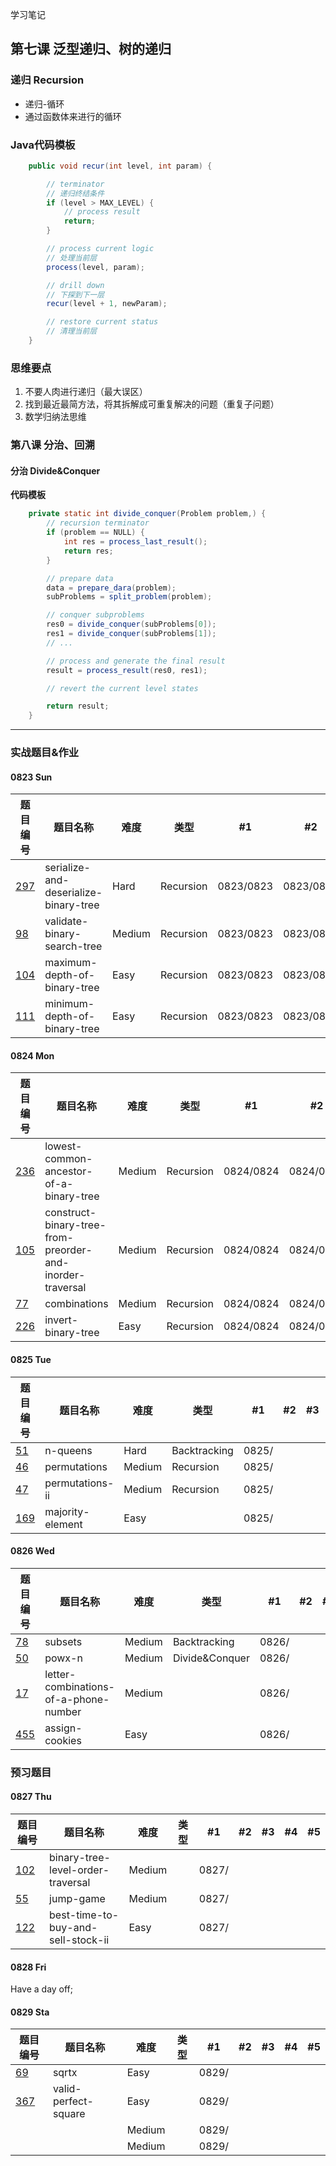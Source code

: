 学习笔记

## 第七课 泛型递归、树的递归

### 递归 Recursion
- 递归-循环
- 通过函数体来进行的循环

### Java代码模板
```java
    public void recur(int level, int param) {

        // terminator
        // 递归终结条件
        if (level > MAX_LEVEL) {
            // process result
            return;
        }

        // process current logic
        // 处理当前层
        process(level, param);

        // drill down
        // 下探到下一层
        recur(level + 1, newParam);

        // restore current status
        // 清理当前层
    }
```

### 思维要点
1. 不要人肉进行递归（最大误区）
2. 找到最近最简方法，将其拆解成可重复解决的问题（重复子问题）
3. 数学归纳法思维


### 第八课 分治、回溯


#### 分治 Divide&Conquer
**代码模板**
```java
    private static int divide_conquer(Problem problem,) {
        // recursion terminator
        if (problem == NULL) {
            int res = process_last_result();
            return res;
        }

        // prepare data
        data = prepare_dara(problem);
        subProblems = split_problem(problem);

        // conquer subproblems
        res0 = divide_conquer(subProblems[0]);
        res1 = divide_conquer(subProblems[1]);
        // ...

        // process and generate the final result
        result = process_result(res0, res1);

        // revert the current level states

        return result;
    }
```

---

### 实战题目&作业

#### 0823 Sun
|题目编号| 题目名称   | 难度  | 类型 | #1  | #2 | #3 | #4 | #5  |
|------ | ----      | ---- | ----|----                |----  |----  |----| ---- |
|[297](https://leetcode.com/problems/serialize-and-deserialize-binary-tree/)|serialize-and-deserialize-binary-tree|Hard|Recursion  |0823/0823|0823/0823|0824/ |0831/ | |
|[98](https://leetcode.com/problems/validate-binary-search-tree/)           |validate-binary-search-tree          |Medium|Recursion|0823/0823|0823/0823|0824/ |0831/ | |
|[104](https://leetcode.com/problems/maximum-depth-of-binary-tree/)         |maximum-depth-of-binary-tree         |Easy|Recursion  |0823/0823|0823/0823|0824/ |0831/ | |
|[111](https://leetcode.com/problems/minimum-depth-of-binary-tree/)         |minimum-depth-of-binary-tree         |Easy|Recursion  |0823/0823|0823/0823|0824/ |0831/ | |


#### 0824 Mon
|题目编号| 题目名称   | 难度  | 类型 | #1  | #2 | #3 | #4 | #5  |
|------ | ----      | ---- | ----|----                |----  |----  |----| ---- |
|[236](https://leetcode.com/problems/lowest-common-ancestor-of-a-binary-tree/)|lowest-common-ancestor-of-a-binary-tree|Medium|Recursion|0824/0824|0824/0824|0825/ |0901/ | |
|[105](https://leetcode.com/problems/construct-binary-tree-from-preorder-and-inorder-traversal/)|construct-binary-tree-from-preorder-and-inorder-traversal                   |Medium|Recursion  |0824/0824|0824/0824|0825/ |0901/ | |
|[77](https://leetcode.com/problems/combinations/)       |combinations      |Medium|Recursion  |0824/0824|0824/0824|0825/ |0901/ | |
|[226](https://leetcode.com/problems/invert-binary-tree/)|invert-binary-tree|Easy  |Recursion  |0824/0824|0824/0824|0825/ |0901/ | |


#### 0825 Tue
|题目编号| 题目名称   | 难度  | 类型 | #1  | #2 | #3 | #4 | #5  |
|------ | ----      | ---- | ----|----                |----  |----  |----| ---- |
|[51](https://leetcode.com/problems/n-queens/)         |n-queens        |Hard  |Backtracking|0825/ | | | | |
|[46](https://leetcode.com/problems/permutations/)     |permutations    |Medium|Recursion   |0825/ | | | | |
|[47](https://leetcode.com/problems/permutations-ii/)  |permutations-ii |Medium|Recursion   |0825/ | | | | |
|[169](https://leetcode.com/problems/majority-element/)|majority-element|Easy  |            |0825/ | | | | |


#### 0826 Wed
|题目编号| 题目名称   | 难度  | 类型 | #1  | #2 | #3 | #4 | #5  |
|------ | ----      | ---- | ----|----                |----  |----  |----| ---- |
|[78](https://leetcode.com/problems/subsets/)                              |subsets                              |Medium|Backtracking  |0826/ | | | | |
|[50](https://leetcode.com/problems/powx-n/)                               |powx-n                               |Medium|Divide&Conquer|0826/ | | | | |
|[17](https://leetcode.com/problems/letter-combinations-of-a-phone-number/)|letter-combinations-of-a-phone-number|Medium|              |0826/ | | | | |
|[455](https://leetcode.com/problems/assign-cookies/)                      |assign-cookies                       |Easy  |              |0826/ | | | | |
### 预习题目

#### 0827 Thu
|题目编号| 题目名称   | 难度  | 类型 | #1  | #2 | #3 | #4 | #5  |
|------ | ----      | ---- | ----|----                |----  |----  |----| ---- |
|[102](https://leetcode.com/problems/binary-tree-level-order-traversal/) |binary-tree-level-order-traversal  |Medium|  |0827/ | | | | |
|[55](https://leetcode.com/problems/jump-game/)                          |jump-game                          |Medium|  |0827/ | | | | |
|[122](https://leetcode.com/problems/best-time-to-buy-and-sell-stock-ii/)|best-time-to-buy-and-sell-stock-ii |Easy  |  |0827/ | | | | |


#### 0828 Fri
Have a day off;

#### 0829 Sta
|题目编号| 题目名称   | 难度  | 类型 | #1  | #2 | #3 | #4 | #5  |
|------ | ----      | ---- | ----|----                |----  |----  |----| ---- |
|[69](https://leetcode.com/problems/sqrtx/)                 |sqrtx               |Easy|  |0829/ | | | | |
|[367](https://leetcode.com/problems/valid-perfect-square/) |valid-perfect-square|Easy|  |0829/ | | | | |
|[]()   | |Medium|  |0829/ | | | | |
|[]()   | |Medium|  |0829/ | | | | |


